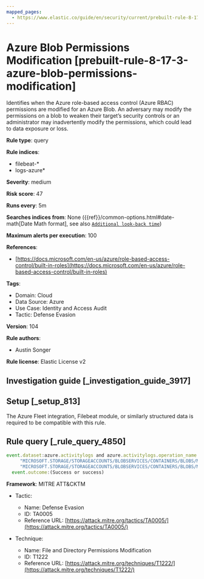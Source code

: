 ```yaml
---
mapped_pages:
  - https://www.elastic.co/guide/en/security/current/prebuilt-rule-8-17-3-azure-blob-permissions-modification.html
---
```


# Azure Blob Permissions Modification [prebuilt-rule-8-17-3-azure-blob-permissions-modification]

Identifies when the Azure role-based access control (Azure RBAC) permissions are modified for an Azure Blob. An adversary may modify the permissions on a blob to weaken their target’s security controls or an administrator may inadvertently modify the permissions, which could lead to data exposure or loss.

**Rule type**: query

**Rule indices**:

* filebeat-*
* logs-azure*

**Severity**: medium

**Risk score**: 47

**Runs every**: 5m

**Searches indices from**: None ({{ref}}/common-options.html#date-math[Date Math format], see also [`Additional look-back time`](docs-content://solutions/security/detect-and-alert/create-detection-rule.md#rule-schedule))

**Maximum alerts per execution**: 100

**References**:

* [https://docs.microsoft.com/en-us/azure/role-based-access-control/built-in-roles](https://docs.microsoft.com/en-us/azure/role-based-access-control/built-in-roles)

**Tags**:

* Domain: Cloud
* Data Source: Azure
* Use Case: Identity and Access Audit
* Tactic: Defense Evasion

**Version**: 104

**Rule authors**:

* Austin Songer

**Rule license**: Elastic License v2

## Investigation guide [_investigation_guide_3917]



## Setup [_setup_813]

The Azure Fleet integration, Filebeat module, or similarly structured data is required to be compatible with this rule.


## Rule query [_rule_query_4850]

```js
event.dataset:azure.activitylogs and azure.activitylogs.operation_name:(
     "MICROSOFT.STORAGE/STORAGEACCOUNTS/BLOBSERVICES/CONTAINERS/BLOBS/MANAGEOWNERSHIP/ACTION" or
     "MICROSOFT.STORAGE/STORAGEACCOUNTS/BLOBSERVICES/CONTAINERS/BLOBS/MODIFYPERMISSIONS/ACTION") and
  event.outcome:(Success or success)
```

**Framework**: MITRE ATT&CKTM

* Tactic:

    * Name: Defense Evasion
    * ID: TA0005
    * Reference URL: [https://attack.mitre.org/tactics/TA0005/](https://attack.mitre.org/tactics/TA0005/)

* Technique:

    * Name: File and Directory Permissions Modification
    * ID: T1222
    * Reference URL: [https://attack.mitre.org/techniques/T1222/](https://attack.mitre.org/techniques/T1222/)



